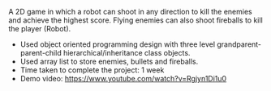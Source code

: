 A 2D game in which a robot can shoot in any direction to kill the enemies and achieve the highest score. Flying enemies can also shoot fireballs to kill the player (Robot).
- Used object oriented programming design with three level grandparent-parent-child hierarchical/inheritance class objects.
- Used array list to store enemies, bullets and fireballs.
- Time taken to complete the project: 1 week
- Demo video: https://www.youtube.com/watch?v=Rgjyn1Di1u0

